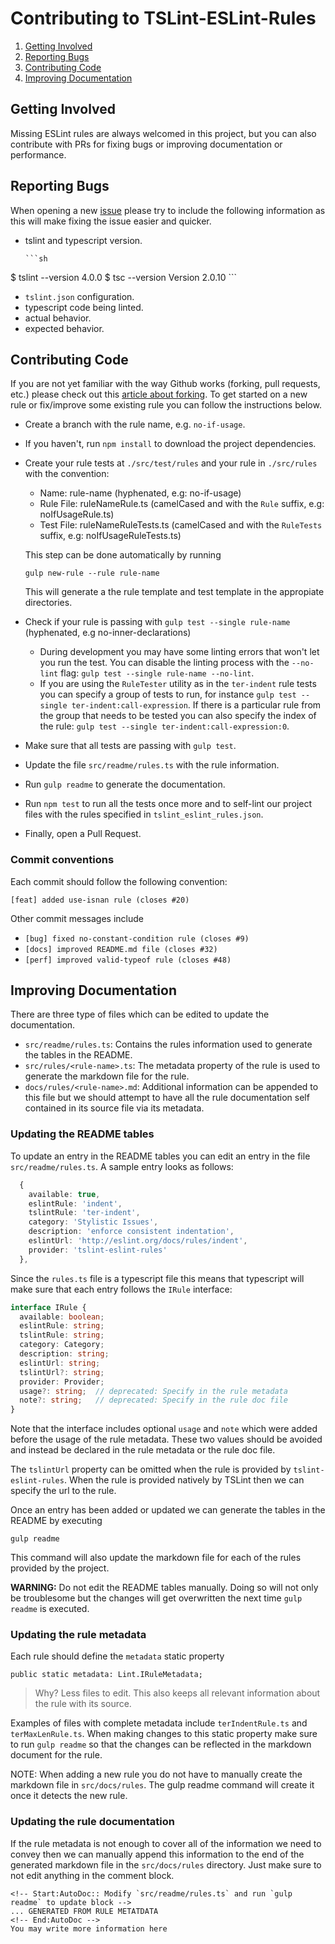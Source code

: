 Contributing to TSLint-ESLint-Rules
===================================

 1. [Getting Involved](#getting-involved)
 2. [Reporting Bugs](#reporting-bugs)
 3. [Contributing Code](#contributing-code)
 4. [Improving Documentation](#improving-documentation)

## Getting Involved

Missing ESLint rules are always welcomed in this project, but you can also contribute with PRs for
fixing bugs or improving documentation or performance.

## Reporting Bugs

When opening a new [issue] please try to include the following information as this will make fixing
the issue easier and quicker.

 * tslint and typescript version.

       ```sh
$ tslint --version
4.0.0
$ tsc --version
Version 2.0.10
       ```

 * `tslint.json` configuration.
 * typescript code being linted.
 * actual behavior.
 * expected behavior.

## Contributing Code

If you are not yet familiar with the way Github works (forking, pull requests, etc.) please
check out this [article about forking](https://help.github.com/articles/fork-a-repo/). To get
started on a new rule or fix/improve some existing rule you can follow the instructions below.

- Create a branch with the rule name, e.g. `no-if-usage`.
- If you haven't, run `npm install` to download the project dependencies.
- Create your rule tests at `./src/test/rules` and your rule in `./src/rules` with the convention:
  - Name: rule-name (hyphenated, e.g: no-if-usage)
  - Rule File: ruleNameRule.ts (camelCased and with the `Rule` suffix, e.g: noIfUsageRule.ts)
  - Test File: ruleNameRuleTests.ts (camelCased and with the `RuleTests` suffix, e.g: noIfUsageRuleTests.ts)

  This step can be done automatically by running

  ```
  gulp new-rule --rule rule-name
  ```

  This will generate a the rule template and test template in the appropiate directories.

- Check if your rule is passing with `gulp test --single rule-name` (hyphenated, e.g no-inner-declarations)
  - During development you may have some linting errors that won't let you run the test. You can
    disable the linting process with the `--no-lint` flag: `gulp test --single rule-name --no-lint`.
  - If you are using the `RuleTester` utility as in the `ter-indent` rule tests you can specify a
    group of tests to run, for instance `gulp test --single ter-indent:call-expression`. If there
    is a particular rule from the group that needs to be tested you can also specify the index of
    the rule: `gulp test --single ter-indent:call-expression:0`.

- Make sure that all tests are passing with `gulp test`.
- Update the file `src/readme/rules.ts` with the rule information.
- Run `gulp readme` to generate the documentation.
- Run `npm test` to run all the tests once more and to self-lint our project files with the rules
  specified in `tslint_eslint_rules.json`.
- Finally, open a Pull Request.

### Commit conventions

Each commit should follow the following convention:

```
[feat] added use-isnan rule (closes #20)
```

Other commit messages include

- `[bug] fixed no-constant-condition rule (closes #9)`
- `[docs] improved README.md file (closes #32)`
- `[perf] improved valid-typeof rule (closes #48)`


## Improving Documentation

There are three type of files which can be edited to update the documentation.

 * `src/readme/rules.ts`: Contains the rules information used to generate the tables in the README.
 * `src/rules/<rule-name>.ts`: The metadata property of the rule is used to generate the
                               markdown file for the rule.
 * `docs/rules/<rule-name>.md`: Additional information can be appended to this file but we should
                                attempt to have all the rule documentation self contained in its
                                source file via its metadata.

### Updating the README tables

To update an entry in the README tables you can edit an entry in the file `src/readme/rules.ts`.
A sample entry looks as follows:

```ts
  {
    available: true,
    eslintRule: 'indent',
    tslintRule: 'ter-indent',
    category: 'Stylistic Issues',
    description: 'enforce consistent indentation',
    eslintUrl: 'http://eslint.org/docs/rules/indent',
    provider: 'tslint-eslint-rules'
  },
```

Since the `rules.ts` file is a typescript file this means that typescript will make sure that each
entry follows the `IRule` interface:

```ts
interface IRule {
  available: boolean;
  eslintRule: string;
  tslintRule: string;
  category: Category;
  description: string;
  eslintUrl: string;
  tslintUrl?: string;
  provider: Provider;
  usage?: string;  // deprecated: Specify in the rule metadata
  note?: string;   // deprecated: Specify in the rule doc file
}
```

Note that the interface includes optional `usage` and `note` which were added before the usage of
the rule metadata. These two values should be avoided and instead be declared in the rule metadata
or the rule doc file.

The `tslintUrl` property can be omitted when the rule is provided by `tslint-eslint-rules`. When
the rule is provided natively by TSLint then we can specify the url to the rule.

Once an entry has been added or updated we can generate the tables in the README by executing

```
gulp readme
```

This command will also update the markdown file for each of the rules provided by the project.

**WARNING:** Do not edit the README tables manually. Doing so will not only be troublesome but the
changes will get overwritten the next time `gulp readme` is executed.

### Updating the rule metadata

Each rule should define the `metadata` static property

```
public static metadata: Lint.IRuleMetadata;
```

> Why? Less files to edit. This also keeps all relevant information about the rule with its source.

Examples of files with complete metadata include `terIndentRule.ts` and `terMaxLenRule.ts`.
When making changes to this static property make sure to run `gulp readme` so that the changes
can be reflected in the markdown document for the rule.

NOTE: When adding a new rule you do not have to manually create the markdown file in
`src/docs/rules`. The gulp readme command will create it once it detects the new rule.

### Updating the rule documentation

If the rule metadata is not enough to cover all of the information we need to convey then we can
manually append this information to the end of the generated markdown file in the `src/docs/rules`
directory. Just make sure to not edit anything in the comment block.

```
<!-- Start:AutoDoc:: Modify `src/readme/rules.ts` and run `gulp readme` to update block -->
... GENERATED FROM RULE METATDATA
<!-- End:AutoDoc -->
You may write more information here
```

[issue]: https://github.com/buzinas/tslint-eslint-rules/issues
